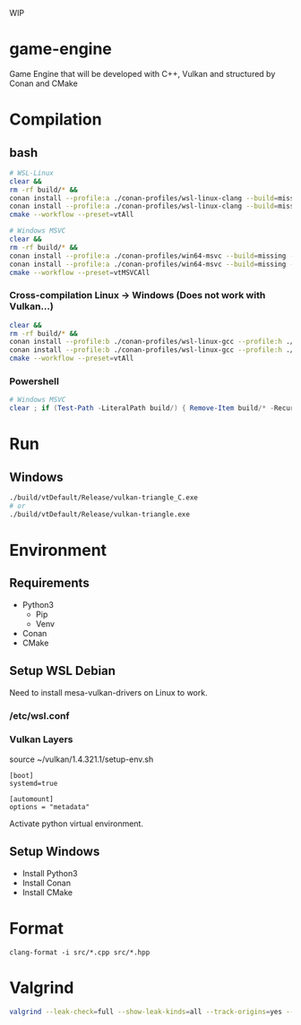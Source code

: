 WIP

# game-engine
Game Engine that will be developed with C++, Vulkan and structured by Conan and CMake

# Compilation
## bash
```bash
# WSL-Linux
clear &&
rm -rf build/* &&
conan install --profile:a ./conan-profiles/wsl-linux-clang --build=missing -s build_type=Debug . &&
conan install --profile:a ./conan-profiles/wsl-linux-clang --build=missing -s build_type=Release . &&
cmake --workflow --preset=vtAll
```
```bash
# Windows MSVC
clear &&
rm -rf build/* &&
conan install --profile:a ./conan-profiles/win64-msvc --build=missing -s build_type=Debug . &&
conan install --profile:a ./conan-profiles/win64-msvc --build=missing -s build_type=Release . &&
cmake --workflow --preset=vtMSVCAll
```

### Cross-compilation Linux -> Windows (Does not work with Vulkan...)
```bash
clear &&
rm -rf build/* &&
conan install --profile:b ./conan-profiles/wsl-linux-gcc --profile:h ./conan-profiles/wsl-win64-gcc --build=missing -s build_type=Debug . &&
conan install --profile:b ./conan-profiles/wsl-linux-gcc --profile:h ./conan-profiles/wsl-win64-gcc --build=missing -s build_type=Release . &&
cmake --workflow --preset=vtAll
```

### Powershell
```powershell
# Windows MSVC
clear ; if (Test-Path -LiteralPath build/) { Remove-Item build/* -Recurse -Force } ; conan install --profile:a ./conan-profiles/win64-msvc --build=missing -s build_type=Debug . ; conan install --profile:a ./conan-profiles/win64-msvc --build=missing -s build_type=Release . ; cmake --workflow --preset=vtMSVCAll
```

# Run
## Windows
```bash
./build/vtDefault/Release/vulkan-triangle_C.exe
# or
./build/vtDefault/Release/vulkan-triangle.exe
```

# Environment
## Requirements
- Python3
    - Pip
    - Venv
- Conan
- CMake
## Setup WSL Debian
Need to install mesa-vulkan-drivers on Linux to work.
### /etc/wsl.conf
### Vulkan Layers
source ~/vulkan/1.4.321.1/setup-env.sh
```
[boot]
systemd=true

[automount]
options = "metadata"
```
Activate python virtual environment.
## Setup Windows
- Install Python3
- Install Conan
- Install CMake

# Format
`clang-format -i src/*.cpp src/*.hpp`

# Valgrind
```bash
valgrind --leak-check=full --show-leak-kinds=all --track-origins=yes --verbose --log-file=valgrind-out.txt ./build/vulkan-triangle/src/Release/vulkan-triangle
```
